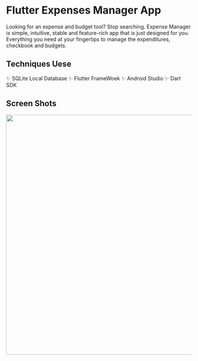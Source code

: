 # Flutter Expenses Manager App
Looking for an expense and budget tool? Stop searching. Expense Manager is simple, intuitive, stable and feature-rich app that is just designed for you. Everything you need at your fingertips to manage the expenditures, checkbook and budgets.

## Techniques Uese
✨ SQLite Local Database
✨ Flutter FrameWoek
✨ Android Studio
✨ Dart SDK

## Screen Shots
<img src="https://user-images.githubusercontent.com/76075722/128597452-a3482a19-3a0a-4365-a239-c692484d773a.png" width=650/>
